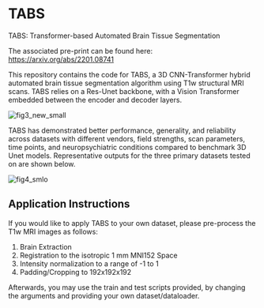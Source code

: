 # TABS
TABS: Transformer-based Automated Brain Tissue Segmentation

The associated pre-print can be found here: https://arxiv.org/abs/2201.08741

This repository contains the code for TABS, a 3D CNN-Transformer hybrid automated brain tissue segmentation algorithm using T1w structural MRI scans. TABS relies on a Res-Unet backbone, with a Vision Transformer embedded between the encoder and decoder layers.

![fig3_new_small](https://user-images.githubusercontent.com/93843444/150707690-a14744d7-a792-4dc3-b547-a1a63d43c697.jpg)

TABS has demonstrated better performance, generality, and reliability across datasets with different vendors, field strengths, scan parameters, time points, and neuropsychiatric conditions compared to benchmark 3D Unet models. Representative outputs for the three primary datasets tested on are shown below.

![fig4_smlo](https://user-images.githubusercontent.com/93843444/150708119-cee6daf9-88d4-4a6d-8e8a-ea709e2f5c6e.jpg)

## Application Instructions

If you would like to apply TABS to your own dataset, please pre-process the T1w MRI images as follows:

1. Brain Extraction
2. Registration to the isotropic 1 mm MNI152 Space
3. Intensity normalization to a range of -1 to 1
4. Padding/Cropping to 192x192x192

Afterwards, you may use the train and test scripts provided, by changing the arguments and providing your own dataset/dataloader.
